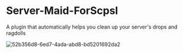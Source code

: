 # Server-Maid-ForScpsl
A plugin that automatically helps you clean up your server's drops and ragdolls

![52b356d8-6ed7-4ada-abd8-bd5201692da2](https://github.com/XingYeNotFish/Server-Maid-ForScpsl/assets/154997195/eb5986a1-0253-4042-8d0b-9d3c01707d06)
